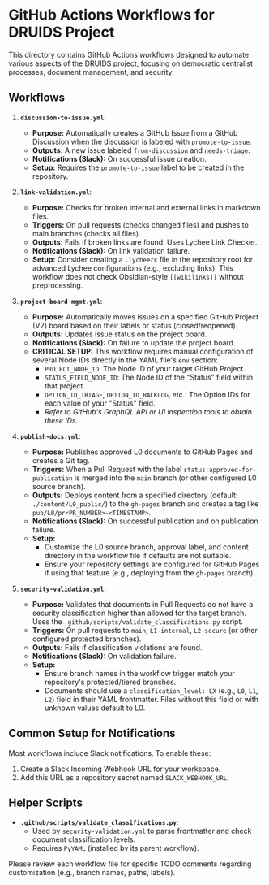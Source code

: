 # GitHub Actions Workflows for DRUIDS Project

This directory contains GitHub Actions workflows designed to automate various aspects of the DRUIDS project, focusing on democratic centralist processes, document management, and security.

## Workflows

1.  **`discussion-to-issue.yml`**:
    *   **Purpose:** Automatically creates a GitHub Issue from a GitHub Discussion when the discussion is labeled with `promote-to-issue`.
    *   **Outputs:** A new issue labeled `from-discussion` and `needs-triage`.
    *   **Notifications (Slack):** On successful issue creation.
    *   **Setup:** Requires the `promote-to-issue` label to be created in the repository.

2.  **`link-validation.yml`**:
    *   **Purpose:** Checks for broken internal and external links in markdown files.
    *   **Triggers:** On pull requests (checks changed files) and pushes to main branches (checks all files).
    *   **Outputs:** Fails if broken links are found. Uses Lychee Link Checker.
    *   **Notifications (Slack):** On link validation failure.
    *   **Setup:** Consider creating a `.lycheerc` file in the repository root for advanced Lychee configurations (e.g., excluding links). This workflow does not check Obsidian-style `[[wikilinks]]` without preprocessing.

3.  **`project-board-mgmt.yml`**:
    *   **Purpose:** Automatically moves issues on a specified GitHub Project (V2) board based on their labels or status (closed/reopened).
    *   **Outputs:** Updates issue status on the project board.
    *   **Notifications (Slack):** On failure to update the project board.
    *   **CRITICAL SETUP:** This workflow requires manual configuration of several Node IDs directly in the YAML file's `env` section:
        *   `PROJECT_NODE_ID`: The Node ID of your target GitHub Project.
        *   `STATUS_FIELD_NODE_ID`: The Node ID of the "Status" field within that project.
        *   `OPTION_ID_TRIAGE`, `OPTION_ID_BACKLOG`, etc.: The Option IDs for each value of your "Status" field.
        *   *Refer to GitHub's GraphQL API or UI inspection tools to obtain these IDs.*

4.  **`publish-docs.yml`**:
    *   **Purpose:** Publishes approved L0 documents to GitHub Pages and creates a Git tag.
    *   **Triggers:** When a Pull Request with the label `status:approved-for-publication` is merged into the `main` branch (or other configured L0 source branch).
    *   **Outputs:** Deploys content from a specified directory (default: `./content/L0_public/`) to the `gh-pages` branch and creates a tag like `pub/L0/pr<PR_NUMBER>-<TIMESTAMP>`.
    *   **Notifications (Slack):** On successful publication and on publication failure.
    *   **Setup:**
        *   Customize the L0 source branch, approval label, and content directory in the workflow file if defaults are not suitable.
        *   Ensure your repository settings are configured for GitHub Pages if using that feature (e.g., deploying from the `gh-pages` branch).

5.  **`security-validation.yml`**:
    *   **Purpose:** Validates that documents in Pull Requests do not have a security classification higher than allowed for the target branch. Uses the `.github/scripts/validate_classifications.py` script.
    *   **Triggers:** On pull requests to `main`, `L1-internal`, `L2-secure` (or other configured protected branches).
    *   **Outputs:** Fails if classification violations are found.
    *   **Notifications (Slack):** On validation failure.
    *   **Setup:**
        *   Ensure branch names in the workflow trigger match your repository's protected/tiered branches.
        *   Documents should use a `classification_level: LX` (e.g., `L0`, `L1`, `L2`) field in their YAML frontmatter. Files without this field or with unknown values default to L0.

## Common Setup for Notifications

Most workflows include Slack notifications. To enable these:
1.  Create a Slack Incoming Webhook URL for your workspace.
2.  Add this URL as a repository secret named `SLACK_WEBHOOK_URL`.

## Helper Scripts

*   **`.github/scripts/validate_classifications.py`**:
    *   Used by `security-validation.yml` to parse frontmatter and check document classification levels.
    *   Requires `PyYAML` (installed by its parent workflow).

Please review each workflow file for specific TODO comments regarding customization (e.g., branch names, paths, labels).
